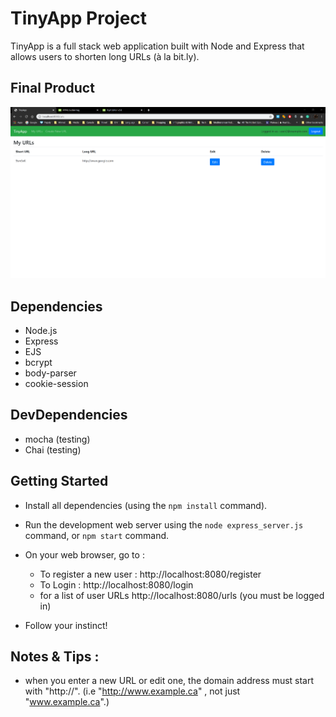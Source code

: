 # TinyApp Project

TinyApp is a full stack web application built with Node and Express that allows users to shorten long URLs (à la bit.ly).

## Final Product

!["screenshot for URL page "](./docs/tinyApp_urls_screenshot.png)
<!-- !["screenshot description"](#) -->

## Dependencies

- Node.js
- Express
- EJS
- bcrypt
- body-parser
- cookie-session

## DevDependencies
- mocha (testing)
- Chai (testing)

## Getting Started

- Install all dependencies (using the `npm install` command).
- Run the development web server using the `node express_server.js` command, or `npm start` command.
- On your web browser, go to :
  - To register a new user :
  http://localhost:8080/register
  - To Login : 
  http://localhost:8080/login
  -  for a list of user URLs
  http://localhost:8080/urls (you must be logged in)

- Follow your instinct!

## Notes & Tips : 
- when you enter a new URL or edit one, the domain address must start with "http://". (i.e "http://www.example.ca" , not just "www.example.ca".)
